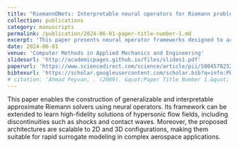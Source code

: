 ```yaml
---
title: "RiemannONets: Interpretable neural operators for Riemann problems"
collection: publications
category: manuscripts
permalink: /publication/2024-06-01-paper-title-number-1.md
excerpt: 'This paper presents neural operator frameworks designed to accurately learn discontinuous solutions arising in hypersonic flow regimes.'
date: 2024-06-01
venue: 'Computer Methods in Applied Mechanics and Engineering'
slidesurl: 'http://academicpages.github.io/files/slides1.pdf'
paperurl: 'https://www.sciencedirect.com/science/article/pii/S0045782524002524'
bibtexurl: 'https://scholar.googleusercontent.com/scholar.bib?q=info:PL4SWtlu_CcJ:scholar.google.com/&output=citation&scisdr=CgLFYV4tENqptf0h-MM:AAZF9b8AAAAAaEcn4MPw3rzKyZ866saOiLB1MuE&scisig=AAZF9b8AAAAAaEcn4NYjg6ot-TETbLkMu5zKFM0&scisf=4&ct=citation&cd=-1&hl=en'
# citation: 'Ahmad Peyvan, . (2009). &quot;Paper Title Number 1.&quot; <i>Journal 1</i>. 1(1).'
---
```


This paper enables the construction of generalizable and interpretable approximate Riemann solvers using neural operators. Its framework can be extended to learn high-fidelity solutions of hypersonic flow fields, including discontinuities such as shocks and contact waves. Moreover, the proposed architectures are scalable to 2D and 3D configurations, making them suitable for rapid surrogate modeling in complex aerospace applications.
